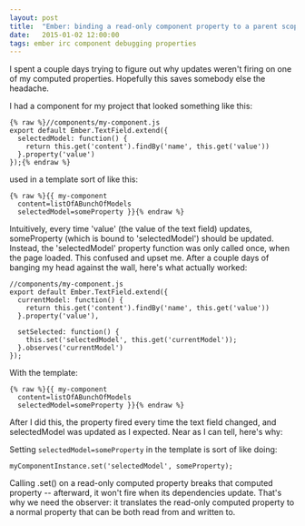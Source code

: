 ```yaml
---
layout: post
title:  "Ember: binding a read-only component property to a parent scope"
date:   2015-01-02 12:00:00
tags: ember irc component debugging properties
---
```


I spent a couple days trying to figure out why updates weren't firing on one of
my computed properties. Hopefully this saves somebody else the headache.

I had a component for my project that looked something like this:

    {% raw %}//components/my-component.js
    export default Ember.TextField.extend({
      selectedModel: function() {
        return this.get('content').findBy('name', this.get('value'))
      }.property('value')
    });{% endraw %}

used in a template sort of like this:

    {% raw %}{{ my-component
      content=listOfABunchOfModels
      selectedModel=someProperty }}{% endraw %}

Intuitively, every time 'value' (the value of the text field) updates,
someProperty (which is bound to 'selectedModel') should be updated. Instead,
the 'selectedModel' property function was only called once, when the page
loaded. This confused and upset me. After a couple days of banging my head
against the wall, here's what actually worked:

    //components/my-component.js
    export default Ember.TextField.extend({
      currentModel: function() {
        return this.get('content').findBy('name', this.get('value'))
      }.property('value'),

      setSelected: function() {
        this.set('selectedModel', this.get('currentModel'));
      }.observes('currentModel')
    });

With the template:

    {% raw %}{{ my-component
      content=listOfABunchOfModels
      selectedModel=someProperty }}{% endraw %}

After I did this, the property fired every time the text field changed, and
selectedModel was updated as I expected. Near as I can tell, here's why:

Setting `selectedModel=someProperty` in the template is sort of like doing:

    myComponentInstance.set('selectedModel', someProperty);

Calling .set() on a read-only computed property breaks that computed property --
afterward, it won't fire when its dependencies update. That's why we need the
observer: it translates the read-only computed property to a normal property
that can be both read from and written to.
